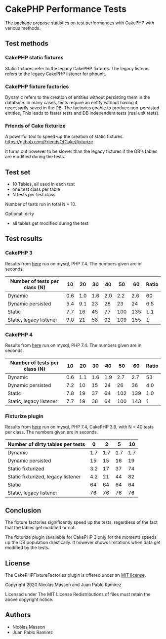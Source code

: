 # CakePHP Performance Tests

The package propose statistics on test performances with CakePHP  with various methods.

## Test methods

### CakePHP static fixtures

Static fixtures refer to the legacy CakePHP fixtures.
The legacy listener refers to the legacy CakePHP listener for phpunit.

### CakePHP fixture factories

Dynamic refers to the creation of entities without persisting them in the
database. In many cases, tests require an entity without having it
necessarily saved in the DB. The factories enable to produce non-persisted
entities, This leads to faster tests and DB independent tests (real unit tests).


### Friends of Cake fixturize

A powerful tool to speed-up the creation of static fixtures. 
https://github.com/FriendsOfCake/fixturize 

It turns out however to be slower than the legacy fixtures if the DB's tables
are modified during the tests. 

## Test set
- 10 Tables, all used in each test
- one test class per table
- N tests per test class

Number of tests run in total N * 10.

Optional: dirty
- all tables get modified during the test

## Test results

### CakePHP 3

Results from [here](https://github.com/pabloelcolombiano/cakephp-performance-tests/actions/runs/275716897)
run on mysql, PHP 7.4. The numbers given are in seconds.

| Number of tests per class (N)             | 10  | 20  | 30  | 40  | 50  | 60   | Ratio |
| ----------------------------------------- | --- | --- | --- | --- | --- | ---  | ----- |
| Dynamic                                   | 0.6 | 1.0 | 1.6 | 2.0 | 2.2 | 2.6  | 60    |
| Dynamic persisted                         | 5.4 | 9.1 | 23  | 28  | 23  | 24   | 6.5   |
| Static                                    | 7.7 | 16  | 45  | 77  | 100 | 135  | 1.1   |
| Static, legacy listener                   | 9.0 | 21  | 58  | 92  | 109 | 155  | 1     |

### CakePHP 4

Results from [here](https://github.com/pabloelcolombiano/cakephp-performance-tests/actions/runs/275717326)
run on mysql, PHP 7.4. The numbers given are in seconds.

| Number of tests per class (N)             | 10  | 20  | 30  | 40  | 50  | 60   | Ratio |
| ----------------------------------------- | --- | --- | --- | --- | --- | ---  | ----- |
| Dynamic                                   | 0.6 | 1.1 | 1.6 | 1.9 | 2.7 | 2.7  | 53    |
| Dynamic persisted                         | 7.2 | 10  | 15  | 24  | 26  | 36   | 4.0   |
| Static                                    | 7.8 | 19  | 37  | 64  | 102 | 139  | 1.0   |
| Static, legacy listener                   | 7.7 | 19  | 38  | 64  | 100 | 143  | 1     |

### Fixturize plugin

Results from [here](https://github.com/pabloelcolombiano/cakephp-performance-tests/actions/runs/275715544)
run on mysql, PHP 7.4, CakePHP 3.9, with N = 40 tests per class. The numbers given are in seconds. 

| Number of dirty tables per tests          |  0  |  2  |  5  | 10  |
| ----------------------------------------- | --- | --- | --- | --- | 
| Dynamic                                   | 1.7 | 1.7 | 1.7 | 1.7 |
| Dynamic persisted                         | 15  | 15  | 16  | 19  | 
| Static fixturized                         | 3.2 | 17  | 37  | 74  | 
| Static fixturized, legacy listener        | 4.2 | 21  | 44  | 82  | 
| Static                                    | 64  | 64  | 64  | 64  | 
| Static, legacy listener                   | 76  | 76  | 76  | 76  | 

## Conclusion

The fixture factories significantly speed up the tests, regardless of the fact that the tables get modified or not.

The fixturize plugin (available for CakePHP 3 only for the moment) speeds up the DB population drastically. It however shows
limitations when data get modified by the tests. 

## License

The CakePHPFixtureFactories plugin is offered under an [MIT license](https://opensource.org/licenses/mit-license.php).

Copyright 2020 Nicolas Masson and Juan Pablo Ramirez

Licensed under The MIT License Redistributions of files must retain the above copyright notice.

## Authors
* Nicolas Masson
* Juan Pablo Ramirez 
